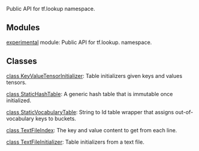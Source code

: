 
Public API for tf.lookup namespace.
## Modules
[experimental](https://www.tensorflow.org/api_docs/python/tf/lookup/experimental) module: Public API for tf.lookup. namespace.

## Classes
[class KeyValueTensorInitializer](https://www.tensorflow.org/api_docs/python/tf/lookup/KeyValueTensorInitializer): Table initializers given keys and values tensors.

[class StaticHashTable](https://www.tensorflow.org/api_docs/python/tf/lookup/StaticHashTable): A generic hash table that is immutable once initialized.

[class StaticVocabularyTable](https://www.tensorflow.org/api_docs/python/tf/lookup/StaticVocabularyTable): String to Id table wrapper that assigns out-of-vocabulary keys to buckets.

[class TextFileIndex](https://www.tensorflow.org/api_docs/python/tf/lookup/TextFileIndex): The key and value content to get from each line.

[class TextFileInitializer](https://www.tensorflow.org/api_docs/python/tf/lookup/TextFileInitializer): Table initializers from a text file.

